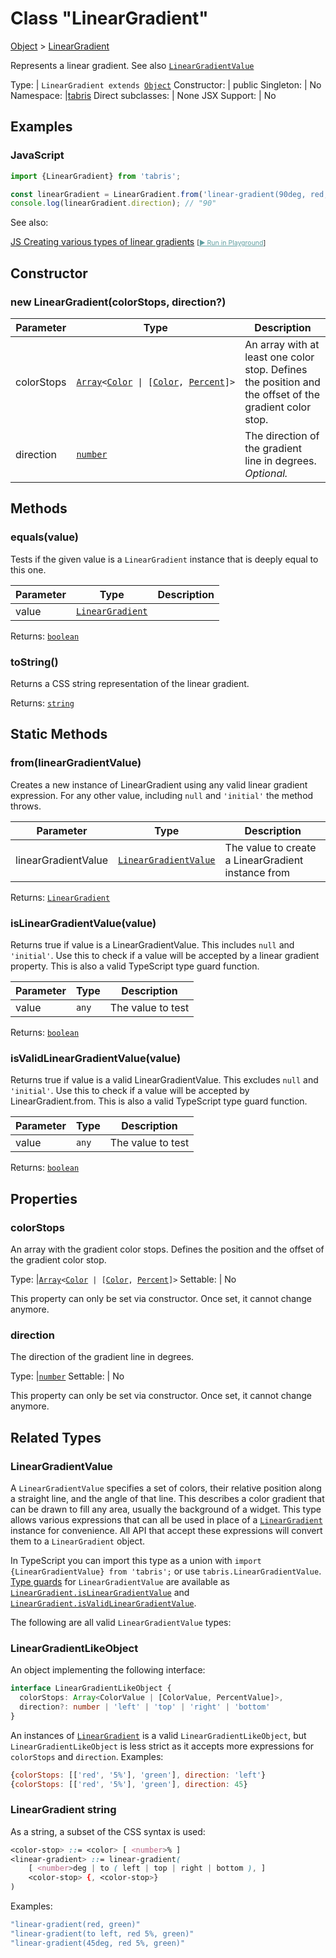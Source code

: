 ---
---
# Class "LinearGradient"

<a href="https://developer.mozilla.org/en-US/docs/Web/JavaScript/Reference/Global_Objects/Object" title="View &quot;Object&quot; on MDN">Object</a> > <a href="#" >LinearGradient</a>

Represents a linear gradient. See also [`LinearGradientValue`](./LinearGradient.md#lineargradientvalue)


Type: | <code style="white-space: nowrap">LinearGradient extends <a href="https://developer.mozilla.org/en-US/docs/Web/JavaScript/Reference/Global_Objects/Object" title="View &quot;Object&quot; on MDN">Object</a></code>
Constructor: | public
Singleton: | No
Namespace: |<a href="../modules.html#startup" >tabris</a>
Direct subclasses: | None
JSX Support: | No


## Examples
### JavaScript


```js
import {LinearGradient} from 'tabris';

const linearGradient = LinearGradient.from('linear-gradient(90deg, red, blue 50%, green)');
console.log(linearGradient.direction); // "90"
```



See also:
  
[<span class='language js'>JS</span> Creating various types of linear gradients](https://github.com/eclipsesource/tabris-js/tree/v3.7.2/snippets/widget-lineargradient.js) <span style="font-size: 75%;">[<a href="https://playground.tabris.com/?gitref=v3.7.2&snippet=widget-lineargradient.js" style="color: cadetblue;">► Run in Playground</a>]</span>

## Constructor

### new LinearGradient(colorStops, direction?)

Parameter|Type|Description
-|-|-
colorStops | <code style="white-space: nowrap"><a href="https://developer.mozilla.org/en-US/docs/Web/JavaScript/Reference/Global_Objects/Array" title="View &quot;Array&quot; on MDN">Array</a>&lt;<a href="Color.html" title="Color Class Reference">Color</a> &#124; [<a href="Color.html" title="Color Class Reference">Color</a>, <a href="Percent.html" title="Percent Class Reference">Percent</a>]&gt;</code> | An array with at least one color stop. Defines the position and the offset of the gradient color stop.
direction | <code style="white-space: nowrap"><a href="https://developer.mozilla.org/en-US/docs/Web/JavaScript/Data_structures#number_type" title="View &quot;number&quot; on MDN">number</a></code> | The direction of the gradient line in degrees. *Optional.*

## Methods

### equals(value)



Tests if the given value is a `LinearGradient` instance that is deeply equal to this one.


Parameter|Type|Description
-|-|-
value | <code style="white-space: nowrap"><a href="#" >LinearGradient</a></code> | 


Returns: <code style="white-space: nowrap"><a href="https://developer.mozilla.org/en-US/docs/Web/JavaScript/Data_structures#boolean_type" title="View &quot;boolean&quot; on MDN">boolean</a></code>

### toString()



Returns a CSS string representation of the linear gradient.

Returns: <code style="white-space: nowrap"><a href="https://developer.mozilla.org/en-US/docs/Web/JavaScript/Data_structures#string_type" title="View &quot;string&quot; on MDN">string</a></code>

## Static Methods

### from(linearGradientValue)



Creates a new instance of LinearGradient using any valid linear gradient expression. For any other value, including `null` and `'initial'` the method throws.


Parameter|Type|Description
-|-|-
linearGradientValue | <code style="white-space: nowrap"><a href="LinearGradient.html#lineargradientvalue" title="LinearGradient Class Type">LinearGradientValue</a></code> | The value to create a LinearGradient instance from


Returns: <code style="white-space: nowrap"><a href="#" >LinearGradient</a></code>

### isLinearGradientValue(value)



Returns true if value is a LinearGradientValue. This includes `null` and `'initial'`. Use this to check if a value will be accepted by a linear gradient property. This is also a valid TypeScript type guard function.


Parameter|Type|Description
-|-|-
value | <code style="white-space: nowrap"><a title="Literally any JavaScript value">any</a></code> | The value to test


Returns: <code style="white-space: nowrap"><a href="https://developer.mozilla.org/en-US/docs/Web/JavaScript/Data_structures#boolean_type" title="View &quot;boolean&quot; on MDN">boolean</a></code>

### isValidLinearGradientValue(value)



Returns true if value is a valid LinearGradientValue. This excludes `null` and `'initial'`. Use this to check if a value will be accepted by LinearGradient.from. This is also a valid TypeScript type guard function.


Parameter|Type|Description
-|-|-
value | <code style="white-space: nowrap"><a title="Literally any JavaScript value">any</a></code> | The value to test


Returns: <code style="white-space: nowrap"><a href="https://developer.mozilla.org/en-US/docs/Web/JavaScript/Data_structures#boolean_type" title="View &quot;boolean&quot; on MDN">boolean</a></code>


## Properties

### colorStops


An array with the gradient color stops. Defines the position and the offset of the gradient color stop.

Type: |<code style="white-space: nowrap"><a href="https://developer.mozilla.org/en-US/docs/Web/JavaScript/Reference/Global_Objects/Array" title="View &quot;Array&quot; on MDN">Array</a>&lt;<a href="Color.html" title="Color Class Reference">Color</a> &#124; [<a href="Color.html" title="Color Class Reference">Color</a>, <a href="Percent.html" title="Percent Class Reference">Percent</a>]&gt;</code>
Settable: | No




This property can only be set via constructor. Once set, it cannot change anymore.



### direction


The direction of the gradient line in degrees.

Type: |<code style="white-space: nowrap"><a href="https://developer.mozilla.org/en-US/docs/Web/JavaScript/Data_structures#number_type" title="View &quot;number&quot; on MDN">number</a></code>
Settable: | No




This property can only be set via constructor. Once set, it cannot change anymore.





## Related Types

### LinearGradientValue

A `LinearGradientValue` specifies a set of colors, their relative position along a straight line, and the angle of that line. This describes a color gradient that can be drawn to fill any area, usually the background of a widget. This type allows various expressions that can all be used in place of a [`LinearGradient`](./LinearGradient.md) instance for convenience. All API that accept these expressions will convert them to a `LinearGradient` object.

In TypeScript you can import this type as a union with `import {LinearGradientValue} from 'tabris';` or use `tabris.LinearGradientValue`. [Type guards](https://www.typescriptlang.org/docs/handbook/advanced-types.html#type-guards-and-differentiating-types) for `LinearGradientValue` are available as [`LinearGradient.isLinearGradientValue`](#islineargradientvaluevalue) and [`LinearGradient.isValidLinearGradientValue`](#isvalidlineargradientvaluevalue).

The following are all valid `LinearGradientValue` types:

### LinearGradientLikeObject

An object implementing the following interface:

```ts
interface LinearGradientLikeObject {
  colorStops: Array<ColorValue | [ColorValue, PercentValue]>,
  direction?: number | 'left' | 'top' | 'right' | 'bottom'
}
```

An instances of [`LinearGradient`](#class-lineargradient) is a valid `LinearGradientLikeObject`, but `LinearGradientLikeObject` is less strict as it accepts more expressions for `colorStops` and `direction`.
Examples:

```js
{colorStops: [['red', '5%'], 'green'], direction: 'left'}
{colorStops: [['red', '5%'], 'green'], direction: 45}
```

### LinearGradient string

 As a string, a subset of the CSS syntax is used:

```css
<color-stop> ::= <color> [ <number>% ]
<linear-gradient> ::= linear-gradient(
    [ <number>deg | to ( left | top | right | bottom ), ]
    <color-stop> {, <color-stop>}
)
```

Examples:

```js
"linear-gradient(red, green)"
"linear-gradient(to left, red 5%, green)"
"linear-gradient(45deg, red 5%, green)"
```

